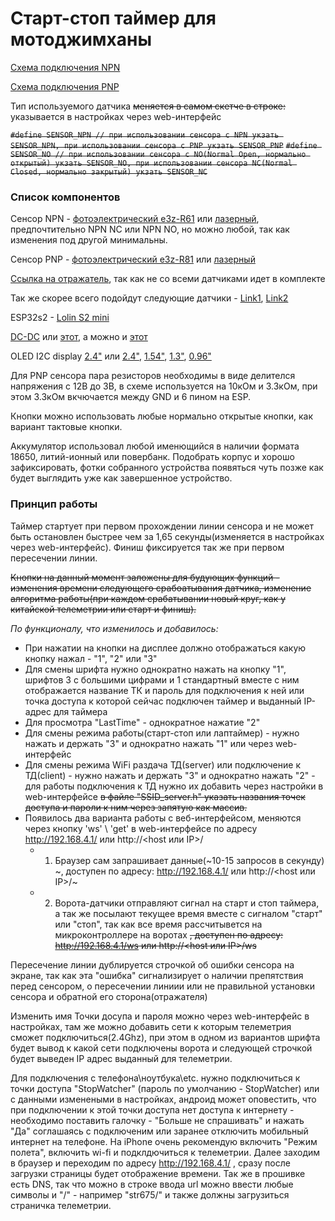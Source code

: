 # Старт-стоп таймер для мотоджимханы
[Схема подключения NPN](https://github.com/VeZhD/sw-telemetry/blob/7f64bcfa51613b42df29e8827b83ce04b0554e23/sw_server_oled-128x64/sw_server_oled-128x64_NPN-NO_connection%20scheme.png)

[Схема подключения PNP](https://github.com/VeZhD/sw-telemetry/blob/7f64bcfa51613b42df29e8827b83ce04b0554e23/sw_server_oled-128x64/sw_server_oled-128x64_PNP-NO_connection%20scheme.png)

Тип используемого датчика ~~меняется в самом скетче в строке:~~ указывается в настройках через web-интерфейс

~~`#define SENSOR_NPN // при использовании сенсора с NPN укзать SENSOR_NPN, при использовании сенсора с PNP укзать SENSOR_PNP`~~
~~`#define SENSOR_NO // при использовании сенсора с NO(Normal Open, нормально открытый) укзать SENSOR_NO, при использовании сенсора NC(Normal Closed, нормально закрытый) укзать SENSOR_NC`~~

### Список компонентов

Сенсор NPN - [фотоэлектрический e3z-R61](https://aliexpress.ru/item/1005005223667588.html?sku_id=12000035829027950) или [лазерный](https://aliexpress.ru/item/1005002273898725.html?spm=a2g2w.orderdetail.0.0.18424aa6WVS9s4&sku_id=12000019867321862), предпочтительно NPN NC или NPN NO, но можно любой, так как изменения под другой минимальны.

Сенсор PNP - [фотоэлектрический e3z-R81](https://aliexpress.ru/item/1005005223667588.html?sku_id=12000035829027951) или [лазерный](https://aliexpress.ru/item/1005002273898725.html?sku_id=12000019867321864)

[Ссылка на отражатель](https://aliexpress.ru/item/1005005658259272.html), так как не со всеми датчиками идет в комплекте

Так же скорее всего подойдут следующие датчики - [Link1](https://aliexpress.ru/item/1005004251139454.html?sku_id=12000028524452661), [Link2](https://aliexpress.ru/item/1005005325512127.html?sku_id=12000032633027413)

ESP32s2 - [Lolin S2 mini](https://aliexpress.ru/item/1005003145192016.html?sku_id=12000024338777694)


[DC-DC]([https://aliexpress.ru/item/1005002525645136.html](https://aliexpress.ru/item/1005001578810552.html?sku_id=12000016666979656)) или [этот](https://aliexpress.ru/item/10000000656280.html?sku_id=20000000002551824), а можно и  [этот](https://aliexpress.ru/item/1005003249843639.html?sku_id=12000024854854504)

OLED I2C display [2.4"](https://aliexpress.ru/item/1005005867315821.html?sku_id=12000034633566861) или [2.4"](https://aliexpress.ru/item/1005001565591155.html), [1.54"](https://aliexpress.ru/item/1005005317314760.html?sku_id=12000032606581542), [1.3"](https://aliexpress.ru/item/1005005438758215.html?sku_id=12000033085858096), [0.96"](https://aliexpress.ru/item/1005001603008505.html?sku_id=12000016754783852)

Для PNP сенсора пара резисторов необходимы в виде делителся напряжения с 12В до 3В, в схеме используется на 10кОм и 3.3кОм, при этом 3.3кОм вкчючается между GND и 6 пином на ESP.

Кнопки можно использовать любые нормально открытые кнопки, как вариант тактовые кнопки.

Аккумулятор использовал любой именющийся в наличии формата 18650, литий-ионный или повербанк.
Подобрать корпус и хорошо зафиксировать, фотки собранного устройства появяться чуть позже как будет выглядить уже как завершенное устройство.

### Принцип работы

Таймер стартует при первом прохождении линии сенсора и не может быть остановлен быстрее чем за 1,65 секунды(изменяется в настройках через web-интерфейс). Финиш фиксируется так же при первом пересечении линии.

~~Кнопки на данный момент заложены для будующих функций - изменения времени следующего срабоатывания датчика, изменение алгоритма работы(при каждом срабатывании новый круг, как у китайской телеметрии или старт и финиш).~~

*По функционалу, что изменилось и добавилось:*
- При нажатии на кнопки на дисплее должно отображаться какую кнопку нажал - "1", "2" или "3"
- Для смены шрифта нужно однократно нажать на кнопку "1", шрифтов 3 с большими цифрами и 1 стандартный вместе с ним отображается название ТК и пароль для подключения к ней или точка доступа к которой сейчас подключен таймер и выданный IP-адрес для таймера
- Для просмотра "LastTime" - однократное нажатие "2"
- Для смены режима работы(старт-стоп или лаптаймер) - нужно нажать и держать "3" и однократно нажать "1" или через web-интерфейс
- Для смены режима WiFi раздача ТД(server) или подключение к ТД(client) - нужно нажать и держать "3" и однократно нажать "2" - для работы подключения к ТД нужно их добавить через настройки в web-интерфейсе ~~в файле "SSID_server.h" указать названия точек доступа и пароли к ним через запятую как массив.~~
- Появилось два варианта работы с веб-интерфейсом, меняются через кнопку 'ws' \ 'get' в web-интерфейсе по адресу http://192.168.4.1/ или http://<host или IP>/
  - 1. Браузер сам запрашивает данные(~10-15 запросов в секунду) ~, доступен по адресу: http://192.168.4.1/ или http://<host или IP>/~
  - 2. Ворота-датчики отправляют сигнал на старт и стоп таймера, а так же посылают текущее время вместе с сигналом "старт" или "стоп", так как все время рассчитывется на микроконтроллере на воротах ~~, доступен по адресу: http://192.168.4.1/ws или http://<host или IP>/ws~~

Пересечение линии дублируется строчкой об ошибки сенсора на экране, так как эта "ошибка" сигнализирует о наличии препятствия перед сенсором, о пересечении линиии или не правильной установки сенсора и обратной его сторона(отражателя)

Изменить имя Точки досупа и пароля можно через web-интерфейс в настройках, там же можно добавить сети к которым телеметрия сможет подключиться(2.4Ghz), при этом в одном из вариантов шрифта будет вывод к какой сети подключены ворота и следующей строчкой будет выведен IP адрес выданный для телеметрии.

Для подключения с телефона\ноутбука\etc. нужно подключиться к точки доступа "StopWatcher" (пароль по умолчанию - StopWatcher) или с данными изменеными в настройках, андроид может оповестить, что при подключении к этой точки доступа нет доступа к интернету - необходимо поставить галочку - "Больше не спрашивать" и нажать "Да" соглашаясь с подключеним или заранее отключить мобильный интернет на телефоне. На iPhone очень рекомендую включить "Режим полета", включить wi-fi и подклдючиться к телеметрии. Далее заходим в браузер и переходим по адресу http://192.168.4.1/ , сразу после загрузки страницы будет отображение времени. Так же в прошивке есть DNS, так что можно в строке ввода url можно ввести любые символы и "/" - например "str675/" и также должны загрузиться страничка телеметрии.
